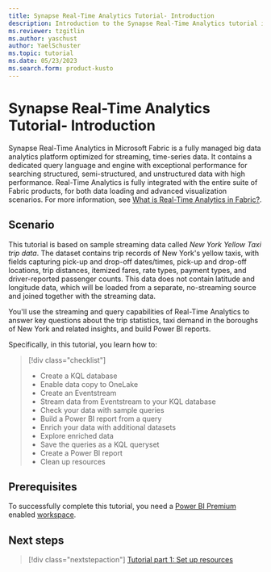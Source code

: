```yaml
---
title: Synapse Real-Time Analytics Tutorial- Introduction
description: Introduction to the Synapse Real-Time Analytics tutorial in Microsoft Fabric
ms.reviewer: tzgitlin
ms.author: yaschust
author: YaelSchuster
ms.topic: tutorial
ms.date: 05/23/2023
ms.search.form: product-kusto
---
```

# Synapse Real-Time Analytics Tutorial- Introduction

Synapse Real-Time Analytics in Microsoft Fabric is a fully managed big data analytics platform optimized for streaming, time-series data. It contains a dedicated query language and engine with exceptional performance for searching structured, semi-structured, and unstructured data with high performance. Real-Time Analytics is fully integrated with the entire suite of Fabric products, for both data loading and advanced visualization scenarios. For more information, see [What is Real-Time Analytics in Fabric?](overview.md). 

## Scenario

This tutorial is based on sample streaming data called *New York Yellow Taxi trip data*. The dataset contains trip records of New York's yellow taxis, with fields capturing pick-up and drop-off dates/times, pick-up and drop-off locations, trip distances, itemized fares, rate types, payment types, and driver-reported passenger counts. This data does not contain latitude and longitude data, which will be loaded from a separate, no-streaming source and joined together with the streaming data. 

You'll use the streaming and query capabilities of Real-Time Analytics to answer key questions about the trip statistics, taxi demand in the boroughs of New York and related insights, and build Power BI reports.

Specifically, in this tutorial, you learn how to:

> [!div class="checklist"]
> * Create a KQL database
> * Enable data copy to OneLake
> * Create an Eventstream
> * Stream data from Eventstream to your KQL database
> * Check your data with sample queries
> * Build a Power BI report from a query
> * Enrich your data with additional datasets
> * Explore enriched data
> * Save the queries as a KQL queryset
> * Create a Power BI report
> * Clean up resources

## Prerequisites

To successfully complete this tutorial, you need a [Power BI Premium](/power-bi/enterprise/service-admin-premium-purchase) enabled [workspace](../get-started/create-workspaces.md).

## Next steps

> [!div class="nextstepaction"]
> [Tutorial part 1: Set up resources](tutorial-1-resources.md)